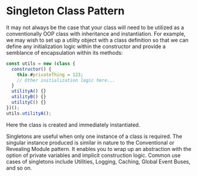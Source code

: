# Singleton Class Pattern

It may not always be the case that your class will need to be utilized as a conventionally OOP class with inheritance and
instantiation. For example, we may wish to set up a utility object with a class definition so that we can define any initialization logic within the constructor and provide a semblance of encapsulation within its methods:

```javascript
const utils = new (class {
  constructor() {
    this.#privateThing = 123;
    // Other initialization logic here...
  }
  utilityA() {}
  utilityB() {}
  utilityC() {}
})();
utils.utilityA();
```

Here the class is created and immediately instantiated.

Singletons are useful when only one instance of a class is required. The singular instance
produced is similar in nature to the Conventional or Revealing Module pattern. It enables
you to wrap up an abstraction with the option of private variables and implicit construction
logic. Common use cases of singletons include Utilities, Logging, Caching, Global Event Buses,
and so on.
